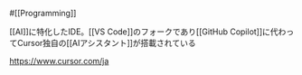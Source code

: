#[[Programming]]

[[AI]]に特化したIDE。[[VS Code]]のフォークであり[[GitHub Copilot]]に代わってCursor独自の[[AIアシスタント]]が搭載されている

<https://www.cursor.com/ja>